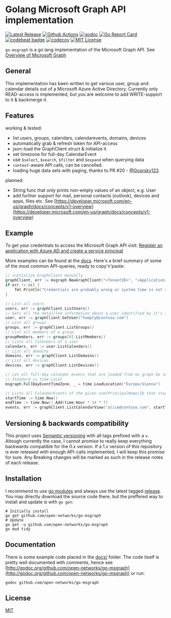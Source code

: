 # Golang Microsoft Graph API implementation

[![Latest Release](https://img.shields.io/github/v/release/open-networks/go-msgraph)](https://github.com/open-networks/go-msgraph/releases)
[![Github Actions](https://github.com/open-networks/go-msgraph/actions/workflows/go.yml/badge.svg)](https://github.com/open-networks/go-msgraph/actions)
[![godoc](https://godoc.org/github.com/open-networks/go-msgraph?status.svg)](https://godoc.org/github.com/open-networks/go-msgraph)
[![Go Report Card](https://goreportcard.com/badge/github.com/open-networks/go-msgraph)](https://goreportcard.com/report/github.com/open-networks/go-msgraph)
[![codebeat badge](https://codebeat.co/badges/9d93c0c6-a981-42d3-97a7-bb48c296257f)](https://codebeat.co/projects/github-com-open-networks-go-msgraph-master)
[![codecov](https://codecov.io/gh/open-networks/go-msgraph/branch/master/graph/badge.svg)](https://codecov.io/gh/open-networks/go-msgraph)
[![MIT License](https://img.shields.io/github/license/open-networks/go-msgraph)](LICENSE)

`go-msgraph` is a go lang implementation of the Microsoft Graph API. See [Overview of Microsoft Graph](https://developer.microsoft.com/en-us/graph/docs/concepts/overview)

## General

This implementation has been written to get various user, group and calendar details out of a Microsoft Azure Active Directory. Currently only READ-access is implemented, but you are welcome to add WRITE-support to it & backmerge it.

## Features

working & tested:

- list users, groups, calendars, calendarevents, domains, devices
- automatically grab & refresh token for API-access
- json-load the GraphClient struct & initialize it
- set timezone for full-day CalendarEvent
- use `$select`, `$search`, `$filter` and `$expand` when querying data
- `context`-aware API calls, can be cancelled.
- loading huge data sets with paging, thanks to PR #20 - [@Goorsky123](https://github.com/Goorsky123)

planned:

- String func that only prints non-empty values of an object, e.g. User
- add further support for mail, personal contacts (outlook), devices and apps, files etc. See [https://developer.microsoft.com/en-us/graph/docs/concepts/v1-overview](https://developer.microsoft.com/en-us/graph/docs/concepts/v1-overview)

## Example

To get your credentials to access the Microsoft Graph API visit: [Register an application with Azure AD and create a service principal](https://docs.microsoft.com/en-us/azure/active-directory/develop/howto-create-service-principal-portal#register-an-application-with-azure-ad-and-create-a-service-principal)

More examples can be found at the [docs](docs/). Here's a brief summary of some of the most common API-queries, ready to copy'n'paste:

````go
// initialize GraphClient manually
graphClient, err := msgraph.NewGraphClient("<TenantID>", "<ApplicationID>", "<ClientSecret>")
if err != nil {
    fmt.Println("Credentials are probably wrong or system time is not synced: ", err)
}

// List all users
users, err := graphClient.ListUsers()
// Gets all the detailled information about a user identified by it's ID or userPrincipalName
user, err := graphClient.GetUser("humpty@contoso.com")
// List all groups
groups, err := graphClient.ListGroups()
// List all members of a group.
groupMembers, err := groups[0].ListMembers()
// Lists all Calendars of a user
calendars, err := user.ListCalendars()
// List all domains
domains, err := graphClient.ListDomains()
// List all devices
devices, err := graphClient.ListDevices()

// Let all full-day calendar events that are loaded from ms graph be set to timezone Europe/Vienna:
// Standard is time.Local
msgraph.FullDayEventTimeZone, _ = time.LoadLocation("Europe/Vienna")

// Lists all CalendarEvents of the given userPrincipalName/ID that starts/ends within the the next 7 days
startTime := time.Now()
endTime := time.Now().Add(time.Hour * 24 * 7)
events, err := graphClient.ListCalendarView("alice@contoso.com", startTime, endTime)
````

## Versioning & backwards compatibility

This project uses [Semantic versioning](https://semver.org/) with all tags prefixed with a `v`. Altough currently the case, I cannot promise to really keep everything backwards compatible for the 0.x version. If a 1.x version of this repository is ever released with enough API-calls implemented, I will keep this promise for sure. Any Breaking changes will be marked as such in the release notes of each release.

## Installation

I recommend to use [go modules](https://blog.golang.org/using-go-modules) and always use the latest tagged [release](https://github.com/open-networks/go-msgraph/releases). You may directly download the source code there, but the preffered way to install and update is with `go get`:

```shell
# Initially install
go get github.com/open-networks/go-msgraph
# Update
go get -u github.com/open-networks/go-msgraph
go mod tidy
```

## Documentation

There is some example code placed in the [docs/](docs/) folder. The code itself is pretty well documented with comments, hence see [http://godoc.org/github.com/open-networks/go-msgraph](http://godoc.org/github.com/open-networks/go-msgraph) or run:

```shell
godoc github.com/open-networks/go-msgraph
```

## License

[MIT](LICENSE)
